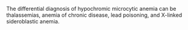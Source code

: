The differential diagnosis of hypochromic microcytic anemia can be thalassemias, anemia of chronic disease, lead poisoning, and X-linked sideroblastic anemia.